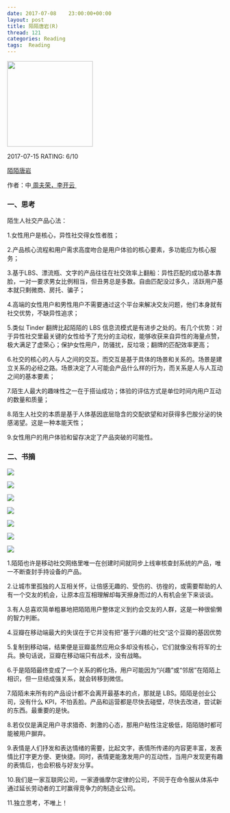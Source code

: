 ```yaml
---
date: 2017-07-08    23:00:00+00:00
layout: post
title: 陌陌唐岩(R)
thread: 121
categories: Reading
tags:  Reading
---
```


<img src="https://images-cn.ssl-images-amazon.com/images/I/61%2BvfVtjf5L.jpg" width="200" />

2017-07-15 RATING:  6/10

[陌陌唐岩][1]

作者：中[ 周夫荣，李开云 ][2]

### 一、思考
陌生人社交产品心法：

1.女性用户是核心，异性社交得女性者胜；

2.产品核心流程和用户需求高度吻合是用户体验的核心要素，多功能应为核心服务；

3.基于LBS、漂流瓶、文字的产品往往在社交效率上翻船：异性匹配的成功基本靠脸，一对一要求男女比例相当，但丑男总是多数。自由匹配没过多久，活跃用户基本就只剩微商、房托、骗子；

4.高端的女性用户和男性用户不需要通过这个平台来解决交友问题，他们本身就有社交优势，不缺异性追求；

5.类似 Tinder 翻牌比起陌陌的 LBS 信息流模式是有进步之处的。有几个优势：对于异性社交里最关键的女性给予了充分的主动权，能够收获来自异性的海量点赞，极大满足了虚荣心；保护女性用户，防骚扰，反垃圾；翻牌的匹配效率更高；

6.社交的核心的人与人之间的交互。而交互是基于具体的场景和关系的。场景是建立关系的必经之路。场景决定了人可能会产品什么样的行为，而关系是人与人互动之间的基本要素；

7.陌生人最大的趣味性之一在于搭讪成功；体验的评估方式是单位时间内用户互动的数量和质量；

8.陌生人社交的本质是基于人体基因底层隐含的交配欲望和对获得多巴胺分泌的快感渴望。这是一种本能天性；

9.女性用户的用户体验和留存决定了产品突破的可能性。

### 二、书摘

![][image-1]

![][image-2]

![][image-3]

![][image-4]

![][image-5]

![][image-6]

![][image-7]

1.陌陌也许是移动社交网络里唯一在创建时间就同步上线审核查封系统的产品，唯一不断查封手持设备的产品。

2.让城市里孤独的人互相关怀，让倍感无趣的、受伤的、彷徨的，或需要帮助的人有一个交友的机会，让原本应互相理解却每天擦身而过的人有机会坐下来谈谈。

3.有人总喜欢简单粗暴地把陌陌用户整体定义到约会交友的人群，这是一种很偷懒的智力判断。

4.豆瓣在移动端最大的失误在于它并没有把”基于兴趣的社交“这个豆瓣的基因优势

5.复制到移动端，结果便是豆瓣虽然应用众多却没有核心，它们就像没有将军的士兵。换句话说，豆瓣在移动端只有战术，没有战略。

6.于是陌陌最终变成了一个关系的孵化场，用户可能因为“兴趣”或“邻居”在陌陌上相识，但一旦结成强关系，就会转移到微信。

7.陌陌未来所有的产品设计都不会离开最基本的点，那就是 LBS。陌陌是创业公司，没有什么 KPI，不怕丢脸。产品和运营都是尽快去碰壁，尽快去改进，尝试新的东西。最重要的是快。

8.若仅仅是满足用户寻求猎奇、刺激的心态，那用户粘性注定极低，陌陌随时都可能被用户摒弃。

9.表情是人们抒发和表达情绪的需要，比起文字，表情所传递的内容更丰富，发表情比打字更方便、更快捷。同时，表情更能激发用户的互动性，当用户发现更有趣的表情后，也会积极与好友分享。

10.我们是一家互联网公司，一家遵循摩尔定律的公司，不同于在命令服从体系中通过延长劳动者的工时赢得竞争力的制造业公司。

11.独立思考，不唯上！








[1]:	https://www.amazon.cn/%E9%99%8C%E9%99%8C%E5%94%90%E5%B2%A9-%E5%91%A8%E5%A4%AB%E8%8D%A3/dp/B072ZPM5C5
[2]:	%E8%BF%AA%E8%80%B6%C2%B7%E8%90%A8%E8%BF%AA%E5%A5%87

[image-1]:	/images/%E9%99%8C%E9%99%8C%E5%94%90%E5%B2%A9/%E9%99%8C%E9%99%8C%E7%89%88%E6%9C%AC%E8%BF%AD%E4%BB%A3.jpg
[image-2]:	/images/%E9%99%8C%E9%99%8C%E5%94%90%E5%B2%A9/%E9%99%8C%E7%94%9F%E4%BA%BA%E7%A4%BE%E4%BA%A4.jpg
[image-3]:	/images/%E9%99%8C%E9%99%8C%E5%94%90%E5%B2%A9/%E7%A4%BE%E4%BA%A4%E6%95%88%E7%8E%87.jpg
[image-4]:	/images/%E9%99%8C%E9%99%8C%E5%94%90%E5%B2%A9/%E6%97%B6%E5%88%BB.jpg
[image-5]:	/images/%E9%99%8C%E9%99%8C%E5%94%90%E5%B2%A9/%E4%B8%AA%E4%BA%BA%E6%98%9F%E9%99%85%E7%89%B9%E6%9D%83.jpg
[image-6]:	/images/%E9%99%8C%E9%99%8C%E5%94%90%E5%B2%A9/%E4%B8%AA%E4%BA%BA%E6%98%9F%E9%99%85%E7%89%B9%E6%9D%83.jpg
[image-7]:	/images/%E9%99%8C%E9%99%8C%E5%94%90%E5%B2%A9/%E5%B7%AE%E5%BA%8F%E6%A0%BC%E5%B1%80.jpg